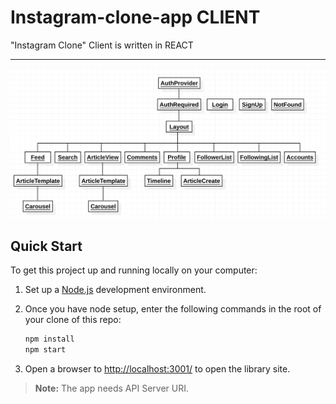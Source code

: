 # Instagram-clone-app CLIENT
 
"Instagram Clone" Client is written in REACT

---

![A UML diagram showing the relation of components](/client/public/images/diagram.png?raw=true)


## Quick Start

To get this project up and running locally on your computer:

1. Set up a [Node.js](https://wiki.developer.mozilla.org/en-US/docs/Learn/Server-side/Express_Nodejs/development_environment) development environment.
2. Once you have node setup, enter the following commands in the root of your clone of this repo:

   ```bash
   npm install
   npm start
   ```

3. Open a browser to <http://localhost:3001/> to open the library site.

> **Note:** The app needs API Server URI.
